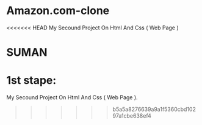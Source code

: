 # Amazon.com-clone
<<<<<<< HEAD
My Secound Project On Html And Css ( Web Page )

# SUMAN
  1st stape:
=======
My Secound Project On Html And Css ( Web Page ).
>>>>>>> b5a5a8276639a9a1f5360cbd10297a1cbe638ef4
